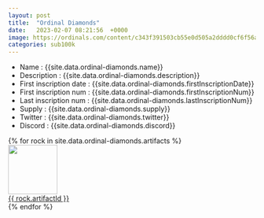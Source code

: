 ```yaml
---
layout: post
title:  "Ordinal Diamonds"
date:   2023-02-07 08:21:56  +0000
image: https://ordinals.com/content/c343f391503cb55e0d505a2dddd0cf6f56ad43c44d11c52477a3ed026e1dd403i0
categories: sub100k
---
```

- Name : {{site.data.ordinal-diamonds.name}}
- Description : {{site.data.ordinal-diamonds.description}}
- First inscription date : {{site.data.ordinal-diamonds.firstInscriptionDate}}
- First inscription num : {{site.data.ordinal-diamonds.firstInscriptionNum}}
- Last inscription num : {{site.data.ordinal-diamonds.lastInscriptionNum}}
- Supply : {{site.data.ordinal-diamonds.supply}}
- Twitter : {{site.data.ordinal-diamonds.twitter}}
- Discord : {{site.data.ordinal-diamonds.discord}}

<div class="grid-container">
    {% for rock in site.data.ordinal-diamonds.artifacts  %}
        <div class="grid-item">
            <img src="https://ordinals.com/content/{{rock.inscriptionId}}" width="100" height="100"/><br>
            <a href="https://ordinals.com/inscription/{{rock.inscriptionId}}" target="_blank">{{ rock.artifactId }}</a>
        </div>
    {% endfor %}
</div>